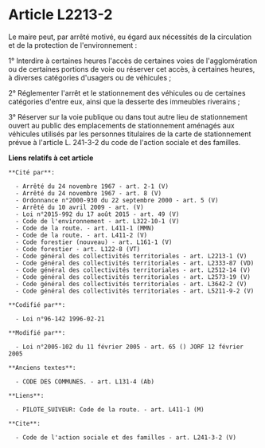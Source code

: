 # Article L2213-2

Le maire peut, par arrêté motivé, eu égard aux nécessités de la circulation et de la protection de l'environnement : 

1° Interdire à certaines heures l'accès de certaines voies de l'agglomération ou de certaines portions de voie ou réserver
cet accès, à certaines heures, à diverses catégories d'usagers ou de véhicules ; 

2° Réglementer l'arrêt et le stationnement des véhicules ou de certaines catégories d'entre eux, ainsi que la desserte des
immeubles riverains ; 

3° Réserver sur la voie publique ou dans tout autre lieu de stationnement ouvert au public des emplacements de stationnement
aménagés aux véhicules utilisés par les personnes titulaires de la carte de stationnement prévue à l'article L. 241-3-2 du
code de l'action sociale et des familles.

**Liens relatifs à cet article**

	**Cité par**:

	  - Arrêté du 24 novembre 1967 - art. 2-1 (V)
	  - Arrêté du 24 novembre 1967 - art. 8 (V)
	  - Ordonnance n°2000-930 du 22 septembre 2000 - art. 5 (V)
	  - Arrêté du 10 avril 2009 - art. (V)
	  - Loi n°2015-992 du 17 août 2015 - art. 49 (V)
	  - Code de l'environnement - art. L322-10-1 (V)
	  - Code de la route. - art. L411-1 (MMN)
	  - Code de la route. - art. L411-2 (V)
	  - Code forestier (nouveau) - art. L161-1 (V)
	  - Code forestier - art. L122-8 (VT)
	  - Code général des collectivités territoriales - art. L2213-1 (V)
	  - Code général des collectivités territoriales - art. L2333-87 (VD)
	  - Code général des collectivités territoriales - art. L2512-14 (V)
	  - Code général des collectivités territoriales - art. L2573-19 (V)
	  - Code général des collectivités territoriales - art. L3642-2 (V)
	  - Code général des collectivités territoriales - art. L5211-9-2 (V)

	**Codifié par**:

	  - Loi n°96-142 1996-02-21

	**Modifié par**:

	  - Loi n°2005-102 du 11 février 2005 - art. 65 () JORF 12 février 2005

	**Anciens textes**:

	  - CODE DES COMMUNES. - art. L131-4 (Ab)

	**Liens**:

	  - PILOTE_SUIVEUR: Code de la route. - art. L411-1 (M)

	**Cite**:

	  - Code de l'action sociale et des familles - art. L241-3-2 (V)
